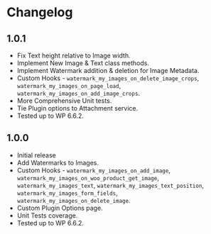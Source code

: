 # Changelog

## 1.0.1
* Fix Text height relative to Image width.
* Implement New Image & Text class methods.
* Implement Watermark addition & deletion for Image Metadata.
* Custom Hooks - `watermark_my_images_on_delete_image_crops`, `watermark_my_images_on_page_load`, `watermark_my_images_on_add_image_crops`.
* More Comprehensive Unit tests.
* Tie Plugin options to Attachment service.
* Tested up to WP 6.6.2.

## 1.0.0
* Initial release
* Add Watermarks to Images.
* Custom Hooks - `watermark_my_images_on_add_image`, `watermark_my_images_on_woo_product_get_image`, `watermark_my_images_text`, `watermark_my_images_text_position`, `watermark_my_images_form_fields`, `watermark_my_images_on_delete_image`.
* Custom Plugin Options page.
* Unit Tests coverage.
* Tested up to WP 6.6.2.
